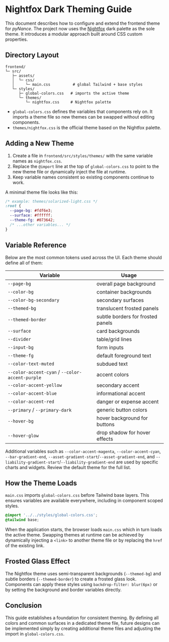 # Nightfox Dark Theming Guide

This document describes how to configure and extend the frontend theme for *pyNance*.
The project now uses the [Nightfox](https://github.com/EdenEast/nightfox.nvim) dark palette as the sole theme.
It introduces a modular approach built around CSS custom properties.

## Directory Layout

```
frontend/
└─ src/
   ├─ assets/
   │  └─ css/
   │     └─ main.css          # global Tailwind + base styles
   └─ styles/
      ├─ global-colors.css   # imports the active theme
      └─ themes/
         └─ nightfox.css     # Nightfox palette
```

* `global-colors.css` defines the variables that components rely on. It imports
  a theme file so new themes can be swapped without editing components.
* `themes/nightfox.css` is the official theme based on the Nightfox palette.

## Adding a New Theme

1. Create a file in `frontend/src/styles/themes/` with the same variable names
   as `nightfox.css`.
2. Replace the `@import` line at the top of `global-colors.css` to point to the
   new theme file or dynamically inject the file at runtime.
3. Keep variable names consistent so existing components continue to work.

A minimal theme file looks like this:

```css
/* example: themes/solarized-light.css */
:root {
  --page-bg: #fdf6e3;
  --surface: #ffffff;
  --theme-fg: #073642;
  /* ...other variables... */
}
```

## Variable Reference

Below are the most common tokens used across the UI. Each theme should define
all of them:

| Variable | Usage |
|----------|-------|
| `--page-bg` | overall page background |
| `--color-bg` | container backgrounds |
| `--color-bg-secondary` | secondary surfaces |
| `--themed-bg` | translucent frosted panels |
| `--themed-border` | subtle borders for frosted panels |
| `--surface` | card backgrounds |
| `--divider` | table/grid lines |
| `--input-bg` | form inputs |
| `--theme-fg` | default foreground text |
| `--color-text-muted` | subdued text |
| `--color-accent-cyan` / `--color-accent-purple` | accent colors |
| `--color-accent-yellow` | secondary accent |
| `--color-accent-blue` | informational accent |
| `--color-accent-red` | danger or expense accent |
| `--primary` / `--primary-dark` | generic button colors |
| `--hover-bg` | hover background for buttons |
| `--hover-glow` | drop shadow for hover effects |

Additional variables such as `--color-accent-magenta`, `--color-accent-cyan`,
`--bar-gradient-end`, `--asset-gradient-start`/`--asset-gradient-end`, and
`--liability-gradient-start`/`--liability-gradient-end` are used by specific
charts and widgets. Review the default theme for the full list.

## How the Theme Loads

`main.css` imports `global-colors.css` before Tailwind base layers. This ensures
variables are available everywhere, including in component scoped styles.

```css
@import '../../styles/global-colors.css';
@tailwind base;
```

When the application starts, the browser loads `main.css` which in turn loads the
active theme. Swapping themes at runtime can be achieved by dynamically
injecting a `<link>` to another theme file or by replacing the `href` of the
existing link.

## Frosted Glass Effect

The Nightfox theme uses semi-transparent backgrounds (`--themed-bg`) and subtle
borders (`--themed-border`) to create a frosted glass look. Components can apply
these styles using `backdrop-filter: blur(6px)` or by setting the background and
border variables directly.

## Conclusion

This guide establishes a foundation for consistent theming. By defining all
colors and common surfaces in a dedicated theme file, future designs can be
implemented simply by creating additional theme files and adjusting the import in
`global-colors.css`.

